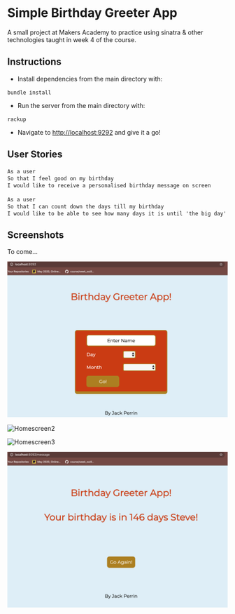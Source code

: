 # Simple Birthday Greeter App

A small project at Makers Academy to practice using sinatra & other technologies taught in week 4 of the course.

## Instructions

- Install dependencies from the main directory with:

```
bundle install
```

- Run the server from the main directory with:

```
rackup
```

- Navigate to <http://localhost:9292> and give it a go!

## User Stories

```
As a user
So that I feel good on my birthday
I would like to receive a personalised birthday message on screen

As a user
So that I can count down the days till my birthday
I would like to be able to see how many days it is until 'the big day'
```

## Screenshots

To come...

![Homescreen](images/HomeScreen.png?raw=true)

![Homescreen2](images/Birthday.png.png?raw=true)

![Homescreen3](images/Form_Entrypng?raw=true)

![Homescreen4](images/LongWait.png?raw=true)